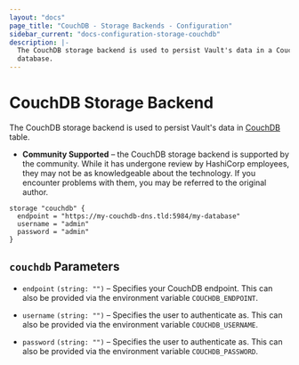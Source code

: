 ```yaml
---
layout: "docs"
page_title: "CouchDB - Storage Backends - Configuration"
sidebar_current: "docs-configuration-storage-couchdb"
description: |-
  The CouchDB storage backend is used to persist Vault's data in a CouchDB
  database.
---
```


# CouchDB Storage Backend

The CouchDB storage backend is used to persist Vault's data in
[CouchDB][couchdb] table.

- **Community Supported** – the CouchDB storage backend is supported by the
  community. While it has undergone review by HashiCorp employees, they may not
  be as knowledgeable about the technology. If you encounter problems with them,
  you may be referred to the original author.

```hcl
storage "couchdb" {
  endpoint = "https://my-couchdb-dns.tld:5984/my-database"
  username = "admin"
  password = "admin"
}
```

## `couchdb` Parameters

- `endpoint` `(string: "")` – Specifies your CouchDB endpoint. This can also be provided via the
  environment variable `COUCHDB_ENDPOINT`.

- `username` `(string: "")` – Specifies the user to authenticate as. This can also be provided via the
  environment variable `COUCHDB_USERNAME`.

- `password` `(string: "")` – Specifies the user to authenticate as. This can also be provided via the
  environment variable `COUCHDB_PASSWORD`.

[couchdb]: http://couchdb.apache.org/
